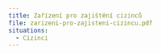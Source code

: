 ```yaml
---
title: Zařízení pro zajištění cizinců
file: zarizeni-pro-zajisteni-cizincu.pdf
situations:
  - Cizinci
---
```

